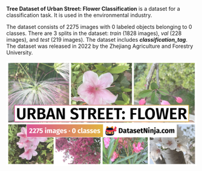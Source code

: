 **Tree Dataset of Urban Street: Flower Classification** is a dataset for a classification task. It is used in the environmental industry. 

The dataset consists of 2275 images with 0 labeled objects belonging to 0 classes. There are 3 splits in the dataset: *train* (1828 images), *val* (228 images), and *test* (219 images). The dataset includes ***classification_tag***. The dataset was released in 2022 by the Zhejiang Agriculture and Forestry University.

<img src="https://github.com/dataset-ninja/urban-street-flower/raw/main/visualizations/poster.png">
